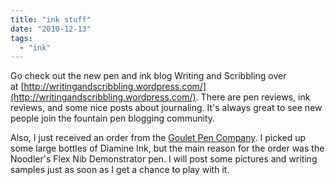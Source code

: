 ```yaml
---
title: "ink stuff"
date: "2010-12-13"
tags: 
  - "ink"
---
```


Go check out the new pen and ink blog Writing and Scribbling over at [http://writingandscribbling.wordpress.com/](http://writingandscribbling.wordpress.com/). There are pen reviews, ink reviews, and some nice posts about journaling. It's always great to see new people join the fountain pen blogging community.

Also, I just received an order from the [Goulet Pen Company](http://www.gouletpens.com/). I picked up some large bottles of Diamine Ink, but the main reason for the order was the Noodler's Flex Nib Demonstrator pen. I will post some pictures and writing samples just as soon as I get a chance to play with it.
